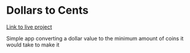 # Dollars to Cents

[Link to live project](https://druserkes.github.io/dollars-to-cents/)

Simple app converting a dollar value to the minimum amount of coins it would take to make it